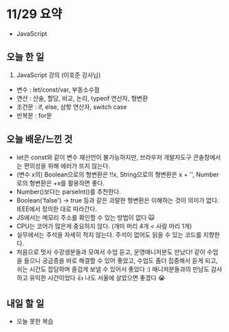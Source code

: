 # 11/29 요약
- JavaScript

## 오늘 한 일
1. JavaScript 강의 (이호준 강사님)
- 변수 : let/const/var, 부동소수점
- 연산 : 산술, 할당, 비교, 논리, typeof 연산자, 형변환
- 조건문 : if, else, 삼항 연산자, switch case
- 반복문 : for문

## 오늘 배운/느낀 것
- let은 const와 같이 변수 재선언이 불가능하지만, 브라우저 개발자도구 콘솔창에서는 편의성을 위해 에러가 뜨지 않는다.
- (변수 x의) Boolean으로의 형변환은 !!x, String으로의 형변환은 x + '', Number로의 형변환은 +x를 활용하면 좋다.
- Number()보다는 parseInt()를 추천한다.
- Boolean('false') -> true 등과 같은 괴랄한 형변환은 이해하는 것이 의미가 없다. IEEE에서 정의한 대로 따라간다.
- JS에서는 메모리 주소를 확인할 수 있는 방법이 없다 🙀
- CPU는 코어가 많은게 중요하지 않다. (개미 머리 4개 < 사람 머리 1개)
- 실무에서는 주석을 자세히 적지 않는다. 주석이 없어도 읽을 수 있는 코드를 지향한다.
- 처음으로 멋사 수강생분들과 모여서 수업 듣고, 운영매니저분도 만났다! 같이 수업을 들으니 궁금증을 바로 해결할 수 있어 좋았고, 수업도 좀더 집중해서 듣게 되고, 쉬는 시간도 잡담하며 즐겁게 보낼 수 있어서 좋았다 :) 매니저분들과의 만남도 감사하고 유익한 시간이었다 👍  나도 서울에 살았으면 좋겠다 😭

## 내일 할 일
- 오늘 못한 복습